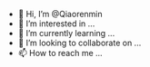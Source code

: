 - 👋 Hi, I’m @Qiaorenmin
- 👀 I’m interested in ...
- 🌱 I’m currently learning ...
- 💞️ I’m looking to collaborate on ...
- 📫 How to reach me ...

<!---
Qiaorenmin/Qiaorenmin is a ✨ special ✨ repository because its `README.md` (this file) appears on your GitHub profile.
You can click the Preview link to take a look at your changes.
--->
